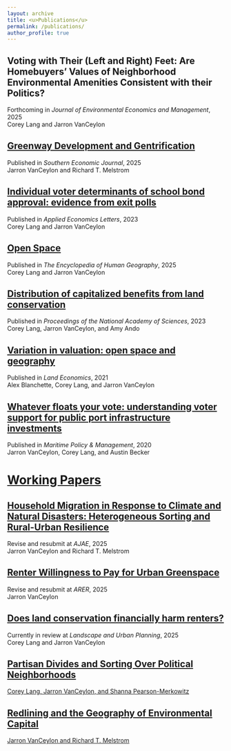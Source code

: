 ```yaml
---
layout: archive
title: <u>Publications</u>
permalink: /publications/
author_profile: true
---
```

## </u>Voting with Their (Left and Right) Feet: Are Homebuyers’ Values of Neighborhood Environmental Amenities Consistent with their Politics?</u>
Forthcoming in *Journal of Environmental Economics and Management*, 2025 <br>
Corey Lang and Jarron VanCeylon

## [Greenway Development and Gentrification](https://doi.org/10.1002/soej.12768)
Published in *Southern Economic Journal*, 2025 <br>
Jarron VanCeylon and Richard T. Melstrom

## [Individual voter determinants of school bond approval: evidence from exit polls](https://doi.org/10.1080/13504851.2025.2462719)
Published in *Applied Economics Letters*, 2023 <br>
Corey Lang and Jarron VanCeylon

## [Open Space](https://doi.org/10.1007/978-3-031-25900-5_302-1)
Published in *The Encyclopedia of Human Geography*, 2025 <br>
Corey Lang and Jarron VanCeylon

## [Distribution of capitalized benefits from land conservation](https://www.pnas.org/doi/10.1073/pnas.2215262120)
Published in *Proceedings of the National Academy of Sciences*, 2023 <br>
Corey Lang, Jarron VanCeylon, and Amy Ando

## [Variation in valuation: open space and geography](https://le.uwpress.org/content/early/2021/09/28/le.97.4.011720-0005R)
Published in *Land Economics*, 2021 <br>
Alex Blanchette, Corey Lang, and Jarron VanCeylon

## [Whatever floats your vote: understanding voter support for public port infrastructure investments](https://doi.org/10.1080/03088839.2020.1754478)
Published in *Maritime Policy & Management*, 2020 <br>
Jarron VanCeylon, Corey Lang, and Austin Becker

# <u>Working Papers</u>

## <u>Household Migration in Response to Climate and Natural Disasters: Heterogeneous Sorting and Rural-Urban Resilience</u>
Revise and resubmit at *AJAE*, 2025 <br>
Jarron VanCeylon and Richard T. Melstrom

## <u>Renter Willingness to Pay for Urban Greenspace</u>
Revise and resubmit at *ARER*, 2025 <br>
Jarron VanCeylon

## [Does land conservation financially harm renters?](https://digitalcommons.uri.edu/cgi/viewcontent.cgi?article=1005&context=enre_working_papers)
Currently in review at *Landscape and Urban Planning*, 2025 <br>
Corey Lang and Jarron VanCeylon

## <u> Partisan Divides and Sorting Over Political Neighborhoods<u/> 
Corey Lang, Jarron VanCeylon, and Shanna Pearson-Merkowitz

## <u>Redlining and the Geography of Environmental Capital</u>
Jarron VanCeylon and Richard T. Melstrom
